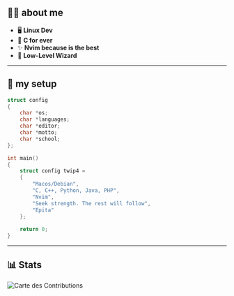 ## 👨‍💻 about me

- 🖥️ **Linux Dev**
- 🚀 **C for ever**
- ✨ **Nvim because is the best**
- 🔧 **Low-Level Wizard**

---

## 🌟 my setup

``` C
struct config
{
    char *os;
    char *languages;
    char *editor;
    char *motto;
    char *school;
};

int main()
{
    struct config twip4 = 
    { 
        "Macos/Debian",
        "C, C++, Python, Java, PHP",
        "Nvim",
        "Seek strength. The rest will follow",
        "Epita" 
    };
    
    return 0;
}
```
---

## 📊 Stats

![Carte des Contributions](https://github-profile-summary-cards.vercel.app/api/cards/profile-details?username=twip4&theme=tokyonight)
